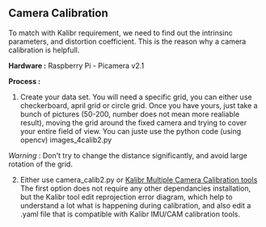 ## Camera Calibration

To match with Kalibr requirement, we need to find out the intrinsinc parameters, and distortion coefficient.
This is the reason why a camera calibration is helpfull.

**Hardware :** Raspberry Pi - Picamera v2.1

**Process :**

1) Create your data set. You will need a specific grid, you can either use checkerboard, april grid or circle grid.
   Once you have yours, just take a bunch of pictures (50-200, number does not mean more realiable result), moving the grid around the fixed camera and trying to cover your entire field of view.
   You can juste use the python code (using opencv) images_4calib2.py
	
*Warning* : Don't try to change the distance significantly, and avoid large rotation of the grid.

2) Either use camera_calib2.py or [Kalibr Multiple Camera Calibration tools](https://github.com/ethz-asl/kalibr)
   The first option does not require any other dependancies installation, but the Kalibr tool edit reprojection error diagram, which help to understand a lot what is happening during calibration, and also edit a .yaml file that is compatible 
   with Kalibr IMU/CAM calibration tools.

